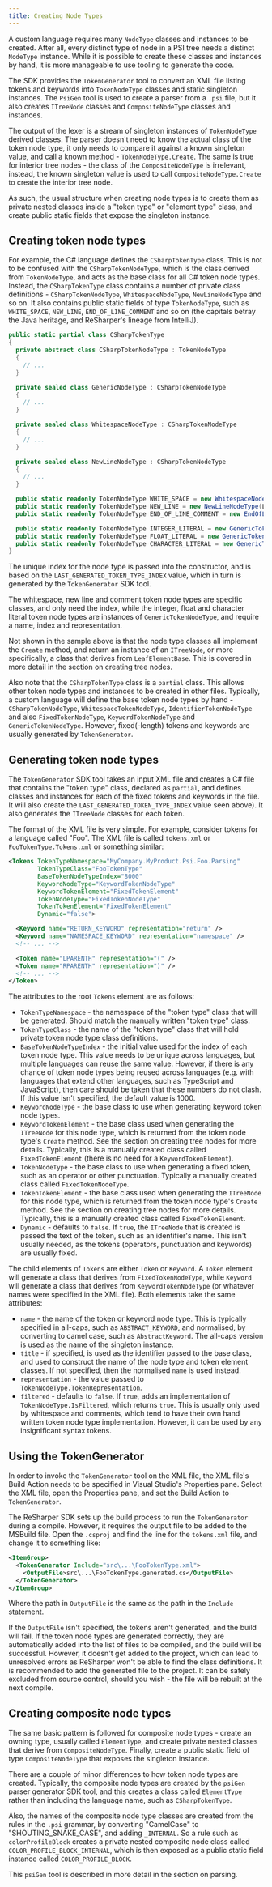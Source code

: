 ```yaml
---
title: Creating Node Types
---
```


A custom language requires many `NodeType` classes and instances to be created. After all, every distinct type of node in a PSI tree needs a distinct `NodeType` instance. While it is possible to create these classes and instances by hand, it is more manageable to use tooling to generate the code.

The SDK provides the `TokenGenerator` tool to convert an XML file listing tokens and keywords into `TokenNodeType` classes and static singleton instances. The `PsiGen` tool is used to create a parser from a `.psi` file, but it also creates `ITreeNode` classes and `CompositeNodeType` classes and instances.

The output of the lexer is a stream of singleton instances of `TokenNodeType` derived classes. The parser doesn't need to know the actual class of the token node type, it only needs to compare it against a known singleton value, and call a known method - `TokenNodeType.Create`. The same is true for interior tree nodes - the class of the `CompositeNodeType` is irrelevant, instead, the known singleton value is used to call `CompositeNodeType.Create` to create the interior tree node.

As such, the usual structure when creating node types is to create them as private nested classes inside a "token type" or "element type" class, and create public static fields that expose the singleton instance. 

## Creating token node types

For example, the C# language defines the `CSharpTokenType` class. This is not to be confused with the `CSharpTokenNodeType`, which is the class derived from `TokenNodeType`, and acts as the base class for all C# token node types. Instead, the `CSharpTokenType` class contains a number of private class definitions - `CSharpTokenNodeType`, `WhitespaceNodeType`, `NewLineNodeType` and so on. It also contains public static fields of type `TokenNodeType`, such as `WHITE_SPACE`, `NEW_LINE`, `END_OF_LINE_COMMENT` and so on (the capitals betray the Java heritage, and ReSharper's lineage from IntelliJ).

```csharp
public static partial class CSharpTokenType
{
  private abstract class CSharpTokenNodeType : TokenNodeType
  {
    // ...
  }

  private sealed class GenericNodeType : CSharpTokenNodeType
  {
    // ...
  }

  private sealed class WhitespaceNodeType : CSharpTokenNodeType
  {
    // ...
  }

  private sealed class NewLineNodeType : CSharpTokenNodeType
  {
    // ...
  }

  public static readonly TokenNodeType WHITE_SPACE = new WhitespaceNodeType(LAST_GENERATED_TOKEN_TYPE_INDEX + 1);
  public static readonly TokenNodeType NEW_LINE = new NewLineNodeType(LAST_GENERATED_TOKEN_TYPE_INDEX + 2);
  public static readonly TokenNodeType END_OF_LINE_COMMENT = new EndOfLineCommentNodeType(LAST_GENERATED_TOKEN_TYPE_INDEX + 3);

  public static readonly TokenNodeType INTEGER_LITERAL = new GenericTokenNodeType("INTEGER_LITERAL", LAST_GENERATED_TOKEN_TYPE_INDEX + 6, "000");
  public static readonly TokenNodeType FLOAT_LITERAL = new GenericTokenNodeType("FLOAT_LITERAL", LAST_GENERATED_TOKEN_TYPE_INDEX + 7, "0.0");
  public static readonly TokenNodeType CHARACTER_LITERAL = new GenericTokenNodeType("CHARACTER_LITERAL", LAST_GENERATED_TOKEN_TYPE_INDEX + 8, "'C'");
}
```

The unique index for the node type is passed into the constructor, and is based on the `LAST_GENERATED_TOKEN_TYPE_INDEX` value, which in turn is generated by the `TokenGenerator` SDK tool.

The whitespace, new line and comment token node types are specific classes, and only need the index, while the integer, float and character literal token node types are instances of `GenericTokenNodeType`, and require a name, index and representation.

Not shown in the sample above is that the node type classes all implement the `Create` method, and return an instance of an `ITreeNode`, or more specifically, a class that derives from `LeafElementBase`. This is covered in more detail in the section on creating tree nodes.

Also note that the `CSharpTokenType` class is a `partial` class. This allows other token node types and instances to be created in other files. Typically, a custom language will define the base token node types by hand - `CSharpTokenNodeType`, `WhitespaceTokenNodeType`, `IdentifierTokenNodeType` and also `FixedTokenNodeType`, `KeywordTokenNodeType` and `GenericTokenNodeType`. However, fixed(-length) tokens and keywords are usually generated by `TokenGenerator`.

## Generating token node types

The `TokenGenerator` SDK tool takes an input XML file and creates a C# file that contains the "token type" class, declared as `partial`, and defines classes and instances for each of the fixed tokens and keywords in the file. It will also create the `LAST_GENERATED_TOKEN_TYPE_INDEX` value seen above). It also generates the `ITreeNode` classes for each token.

The format of the XML file is very simple. For example, consider tokens for a language called "Foo". The XML file is called `tokens.xml` or `FooTokenType.Tokens.xml` or something similar:

```xml
<Tokens TokenTypeNamespace="MyCompany.MyProduct.Psi.Foo.Parsing"
        TokenTypeClass="FooTokenType"
        BaseTokenNodeTypeIndex="8000"
        KeywordNodeType="KeywordTokenNodeType"
        KeywordTokenElement="FixedTokenElement"
        TokenNodeType="FixedTokenNodeType"
        TokenTokenElement="FixedTokenElement"
        Dynamic="false">

  <Keyword name="RETURN_KEYWORD" representation="return" />
  <Keyword name="NAMESPACE_KEYWORD" representation="namespace" />
  <!-- ... -->

  <Token name="LPARENTH" representation="(" />
  <Token name="RPARENTH" representation=")" />
  <!-- ... -->
</Token>
```

The attributes to the root `Tokens` element are as follows:

* `TokenTypeNamespace` - the namespace of the "token type" class that will be generated. Should match the manually written "token type" class.
* `TokenTypeClass` - the name of the "token type" class that will hold private token node type class definitions.
* `BaseTokenNodeTypeIndex` - the initial value used for the index of each token node type. This value needs to be unique across languages, but multiple languages can reuse the same value. However, if there is any chance of token node types being reused across languages (e.g. with languages that extend other languages, such as TypeScript and JavaScript), then care should be taken that these numbers do not clash. If this value isn't specified, the default value is 1000.
* `KeywordNodeType` - the base class to use when generating keyword token node types.
* `KeywordTokenElement` - the base class used when generating the `ITreeNode` for this node type, which is returned from the token node type's `Create` method. See the section on creating tree nodes for more details. Typically, this is a manually created class called `FixedTokenElement` (there is no need for a `KeywordTokenElement`).
* `TokenNodeType` - the base class to use when generating a fixed token, such as an operator or other punctuation. Typically a manually created class called `FixedTokenNodeType`.
* `TokenTokenElement` - the base class used when generating the `ITreeNode` for this node type, which is returned from the token node type's `Create` method. See the section on creating tree nodes for more details. Typically, this is a manually created class called `FixedTokenElement`.
* `Dynamic` - defaults to `false`. If `true`, the `ITreeNode` that is created is passed the text of the token, such as an identifier's name. This isn't usually needed, as the tokens (operators, punctuation and keywords) are usually fixed.

The child elements of `Tokens` are either `Token` or `Keyword`. A `Token` element will generate a class that derives from `FixedTokenNodeType`, while `Keyword` will generate a class that derives from `KeywordTokenNodeType` (or whatever names were specified in the XML file). Both elements take the same attributes:

* `name` - the name of the token or keyword node type. This is typically specified in all-caps, such as `ABSTRACT_KEYWORD`, and normalised, by converting to camel case, such as `AbstractKeyword`. The all-caps version is used as the name of the singleton instance.
* `title` - if specified, is used as the identifier passed to the base class, and used to construct the name of the node type and token element classes. If not specified, then the normalised `name` is used instead.
* `representation` - the value passed to `TokenNodeType.TokenRepresentation`.
* `filtered` - defaults to `false`. If `true`, adds an implementation of `TokenNodeType.IsFiltered`, which returns `true`. This is usually only used by whitespace and comments, which tend to have their own hand written token node type implementation. However, it can be used by any insignificant syntax tokens.

## Using the TokenGenerator

In order to invoke the `TokenGenerator` tool on the XML file, the XML file's Build Action needs to be specified in Visual Studio's Properties pane. Select the XML file, open the Properties pane, and set the Build Action to `TokenGenerator`.

The ReSharper SDK sets up the build process to run the `TokenGenerator` during a compile. However, it requires the output file to be added to the MSBuild file. Open the `.csproj` and find the line for the `tokens.xml` file, and change it to something like:

```xml
<ItemGroup>
  <TokenGenerator Include="src\...\FooTokenType.xml">
    <OutputFile>src\...\FooTokenType.generated.cs</OutputFile>
  </TokenGenerator>
</ItemGroup>
```

Where the path in `OutputFile` is the same as the path in the `Include` statement.

If the `OutputFile` isn't specified, the tokens aren't generated, and the build will fail. If the token node types are generated correctly, they are automatically added into the list of files to be compiled, and the build will be successful. However, it doesn't get added to the project, which can lead to unresolved errors as ReSharper won't be able to find the class definitions. It is recommended to add the generated file to the project. It can be safely excluded from source control, should you wish - the file will be rebuilt at the next compile.

## Creating composite node types

The same basic pattern is followed for composite node types - create an owning type, usually called `ElementType`, and create private nested classes that derive from `CompositeNodeType`. Finally, create a public static field of type `CompositeNodeType` that exposes the singleton instance.

There are a couple of minor differences to how token node types are created. Typically, the composite node types are created by the `psiGen` parser generator SDK tool, and this creates a class called `ElementType` rather than including the language name, such as `CSharpTokenType`.

Also, the names of the composite node type classes are created from the rules in the `.psi` grammar, by converting "CamelCase" to "SHOUTING_SNAKE_CASE", and adding `_INTERNAL`. So a rule such as `colorProfileBlock` creates a private nested composite node class called `COLOR_PROFILE_BLOCK_INTERNAL`, which is then exposed as a public static field instance called `COLOR_PROFILE_BLOCK`.

This `psiGen` tool is described in more detail in the section on parsing.
